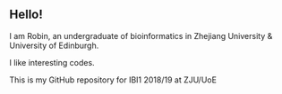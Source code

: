 ## Hello!

I am Robin, an undergraduate of bioinformatics in Zhejiang University & University of Edinburgh.

I like interesting codes.

This is my GitHub repository for IBI1 2018/19 at ZJU/UoE
